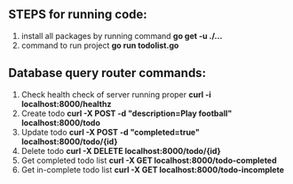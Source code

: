 ## STEPS for running code:

1. install all packages by running command **go get -u ./...**
2. command to run project **go run todolist.go**

## Database query router commands:

1. Check health check of server running proper **curl -i localhost:8000/healthz**
2. Create todo **curl -X POST -d "description=Play football" localhost:8000/todo**
3. Update todo **curl -X POST -d "completed=true" localhost:8000/todo/{id}**
4. Delete todo **curl -X DELETE localhost:8000/todo/{id}**
5. Get completed todo list **curl -X GET localhost:8000/todo-completed**
6. Get in-complete todo list **curl -X GET localhost:8000/todo-incomplete**
